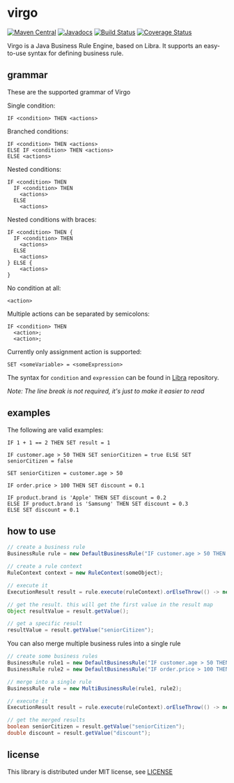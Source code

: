 # virgo

[![Maven Central](https://img.shields.io/maven-central/v/org.dungba/joo-virgo.svg?maxAge=604800)](http://mvnrepository.com/artifact/org.dungba/joo-virgo)
[![Javadocs](http://javadoc.io/badge/org.dungba/joo-virgo.svg)](http://javadoc.io/doc/org.dungba/joo-virgo)
[![Build Status](https://travis-ci.org/dungba88/virgo.svg?branch=master)](https://travis-ci.org/dungba88/virgo)
[![Coverage Status](https://coveralls.io/repos/github/dungba88/virgo/badge.svg?branch=master&maxAge=86400)](https://coveralls.io/github/dungba88/virgo?branch=master)

Virgo is a Java Business Rule Engine, based on Libra. It supports an easy-to-use syntax for defining business rule.

## grammar

These are the supported grammar of Virgo

Single condition:
```
IF <condition> THEN <actions>
```

Branched conditions:
```
IF <condition> THEN <actions>
ELSE IF <condition> THEN <actions>
ELSE <actions>
```

Nested conditions:
```
IF <condition> THEN
  IF <condition> THEN
    <actions>
  ELSE
    <actions>
```

Nested conditions with braces:
```
IF <condition> THEN {
  IF <condition> THEN
    <actions>
  ELSE
    <actions>
} ELSE {
    <actions>
}
```

No condition at all:
```
<action>
```

Multiple actions can be separated by semicolons:
```
IF <condition> THEN
  <action>;
  <action>;
```

Currently only assignment action is supported:
```
SET <someVariable> = <someExpression>
```

The syntax for `condition` and `expression` can be found in [Libra](https://github.com/dungba88/libra) repository.

*Note: The line break is not required, it's just to make it easier to read*

## examples

The following are valid examples:

```
IF 1 + 1 == 2 THEN SET result = 1

IF customer.age > 50 THEN SET seniorCitizen = true ELSE SET seniorCitizen = false

SET seniorCitizen = customer.age > 50

IF order.price > 100 THEN SET discount = 0.1

IF product.brand is 'Apple' THEN SET discount = 0.2 
ELSE IF product.brand is 'Samsung' THEN SET discount = 0.3
ELSE SET discount = 0.1
```

## how to use

```java
// create a business rule
BusinessRule rule = new DefaultBusinessRule("IF customer.age > 50 THEN SET seniorCitizen = true");

// create a rule context
RuleContext context = new RuleContext(someObject);

// execute it
ExecutionResult result = rule.execute(ruleContext).orElseThrow(() -> new NullPointerException("result is null"));

// get the result. this will get the first value in the result map
Object resultValue = result.getValue();

// get a specific result
resultValue = result.getValue("seniorCitizen");
```

You can also merge multiple business rules into a single rule

```java
// create some business rules
BusinessRule rule1 = new DefaultBusinessRule("IF customer.age > 50 THEN SET seniorCitizen = true");
BusinessRule rule2 = new DefaultBusinessRule("IF order.price > 100 THEN SET discount = 0.1");

// merge into a single rule
BusinessRule rule = new MultiBusinessRule(rule1, rule2);

// execute it
ExecutionResult result = rule.execute(ruleContext).orElseThrow(() -> new NullPointerException("result is null"));

// get the merged results
boolean seniorCitizen = result.getValue("seniorCitizen");
double discount = result.getValue("discount");

```

## license

This library is distributed under MIT license, see [LICENSE](LICENSE)
